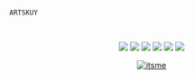 ```

ARTSKUY

```
<br>
<p align="center">
    <img src="https://img.shields.io/badge/-JavaScript-black?style=flat-square&logo=javascript" />
    <img src="https://img.shields.io/badge/-Node.js-black?style=flat-square&logo=Node.js" />
    <img src="https://img.shields.io/badge/OS-Linux-blue?&logo=Linux" />
    <img src="https://img.shields.io/badge/OS-Windows-blue?&logo=Windows" />
    <img src="https://img.shields.io/badge/Text%20Editor-Visual%20Studio%20Code-blue?&logo=visual%20studio%20code&logoColor=blue" />
    <img src="https://img.shields.io/badge/Sublime%20Text-gray?&logo=Sublime-Text" />
<br> 
<div align="center">
<a href="itsme"><img src="https://komarev.com/ghpvc/?username=itsme&label=Total%20Profile%20Visitor&color=071A2C&style=for-the-badge" alt="itsme" /></a>
